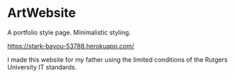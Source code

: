 # ArtWebsite
A portfolio style page. Minimalistic styling.

https://stark-bayou-53788.herokuapp.com/

I made this website for my father using the limited conditions of the Rutgers University IT standards.
